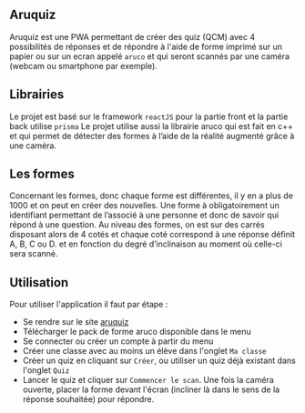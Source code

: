 ## Aruquiz
Aruquiz est une PWA permettant de créer des quiz (QCM) avec 4 possibilités de réponses et de répondre à l'aide de forme imprimé sur un papier ou sur un ecran appelé `aruco` et qui seront scannés par une caméra (webcam ou smartphone par exemple).

## Librairies
Le projet est basé sur le framework `reactJS` pour la partie front et la partie back utilise `prisma`
Le projet utilise aussi la librairie aruco qui est fait en c++ et qui permet de détecter des formes à l’aide de la réalité augmenté grâce à une caméra.

## Les formes
Concernant les formes, donc chaque forme est différentes, il y en a plus de 1000 et on peut en créer des nouvelles. Une forme à obligatoirement un identifiant permettant de l’associé à une personne et donc de savoir qui répond à une question. Au niveau des formes, on est sur des carrés disposant alors de 4 cotés et chaque coté correspond à une réponse définit A, B, C ou D. et en fonction du degré d’inclinaison au moment où celle-ci sera scanné.

## Utilisation
Pour utiliser l'application il faut par étape : 
- Se rendre sur le site [aruquiz](https://front-aruquiz.herokuapp.com/) 
- Télécharger le pack de forme aruco disponible dans le menu
- Se connecter ou créer un compte à partir du menu 
- Créer une classe avec au moins un élève dans l'onglet `Ma classe`
- Créer un quiz en cliquant sur `Créer`, ou utiliser un quiz déjà existant dans l'onglet `Quiz`
- Lancer le quiz et cliquer sur `Commencer le scan`. Une fois la caméra ouverte, placer la forme devant l'écran (incliner là dans le sens de la réponse souhaitée) pour répondre.
